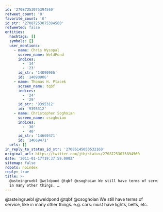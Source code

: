 ```yaml
---
id: '27087253075394560'
retweet_count: '0'
favorite_count: '0'
id_str: '27087253075394560'
retweeted: false
entities:
  hashtags: []
  symbols: []
  user_mentions:
    - name: Chris Wysopal
      screen_name: WeldPond
      indices:
        - '14'
        - '23'
      id_str: '14090906'
      id: '14090906'
    - name: Thomas H. Ptacek
      screen_name: tqbf
      indices:
        - '24'
        - '29'
      id_str: '9395312'
      id: '9395312'
    - name: Christopher Soghoian
      screen_name: csoghoian
      indices:
        - '30'
        - '40'
      id_str: '14669471'
      id: '14669471'
  urls: []
in_reply_to_status_id_str: '27086145053532160'
original_url: https://twitter.com/jth/status/27087253075394560
date: '2011-01-17T19:37:59.000Z'
sitemap: false
robots: noindex
reply: true
title: >-
  @asteingruebl @weldpond @tqbf @csoghoian We still have terms of service, like
  in many other things. …
---
```


@asteingruebl @weldpond @tqbf @csoghoian We still have terms of service, like in many other things. e.g. cars: must have lights, belts, etc.